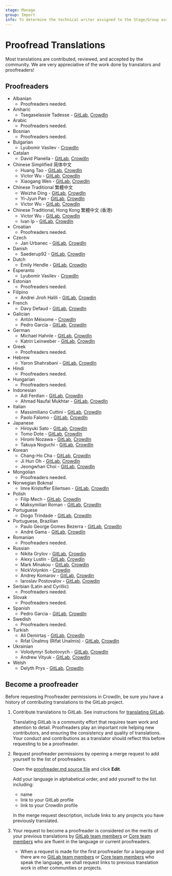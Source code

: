 ```yaml
---
stage: Manage
group: Import
info: To determine the technical writer assigned to the Stage/Group associated with this page, see https://about.gitlab.com/handbook/engineering/ux/technical-writing/#assignments
---
```


# Proofread Translations

Most translations are contributed, reviewed, and accepted by the community. We
are very appreciative of the work done by translators and proofreaders!

## Proofreaders

<!-- vale gitlab.Spelling = NO -->
- Albanian
  - Proofreaders needed.
- Amharic
  - Tsegaselassie Tadesse - [GitLab](https://gitlab.com/tsega), [CrowdIn](https://crowdin.com/profile/tsegaselassi/activity)
- Arabic
  - Proofreaders needed.
- Bosnian
  - Proofreaders needed.
- Bulgarian
  - Lyubomir Vasilev - [CrowdIn](https://crowdin.com/profile/lyubomirv)
- Catalan
  - David Planella - [GitLab](https://gitlab.com/dplanella), [CrowdIn](https://crowdin.com/profile/dplanella)
- Chinese Simplified 简体中文
  - Huang Tao - [GitLab](https://gitlab.com/htve), [CrowdIn](https://crowdin.com/profile/htve)
  - Victor Wu - [GitLab](https://gitlab.com/victorwuky), [CrowdIn](https://crowdin.com/profile/victorwu)
  - Xiaogang Wen - [GitLab](https://gitlab.com/xiaogang_gitlab), [CrowdIn](https://crowdin.com/profile/xiaogang_gitlab)
- Chinese Traditional 繁體中文
  - Weizhe Ding - [GitLab](https://gitlab.com/d.weizhe), [CrowdIn](https://crowdin.com/profile/d.weizhe)
  - Yi-Jyun Pan - [GitLab](https://gitlab.com/pan93412), [CrowdIn](https://crowdin.com/profile/pan93412)
  - Victor Wu - [GitLab](https://gitlab.com/victorwuky), [CrowdIn](https://crowdin.com/profile/victorwu)
- Chinese Traditional, Hong Kong 繁體中文 (香港)
  - Victor Wu - [GitLab](https://gitlab.com/victorwuky), [CrowdIn](https://crowdin.com/profile/victorwu)
  - Ivan Ip - [GitLab](https://gitlab.com/lifehome), [CrowdIn](https://crowdin.com/profile/lifehome)
- Croatian
  - Proofreaders needed.
- Czech
  - Jan Urbanec - [GitLab](https://gitlab.com/TatranskyMedved), [CrowdIn](https://crowdin.com/profile/Tatranskymedved)
- Danish
  - Saederup92 - [GitLab](https://gitlab.com/Saederup92), [CrowdIn](https://crowdin.com/profile/Saederup92)
- Dutch
  - Emily Hendle - [GitLab](https://gitlab.com/pundachan), [CrowdIn](https://crowdin.com/profile/pandachan)
- Esperanto
  - Lyubomir Vasilev - [CrowdIn](https://crowdin.com/profile/lyubomirv)
- Estonian
  - Proofreaders needed.
- Filipino
  - Andrei Jiroh Halili - [GitLab](https://gitlab.com/AJHalili2006DevPH), [Crowdin](https://crowdin.com/profile/AndreiJirohHaliliDev2006)
- French
  - Davy Defaud - [GitLab](https://gitlab.com/DevDef), [CrowdIn](https://crowdin.com/profile/DevDef)
- Galician
  - Antón Méixome - [CrowdIn](https://crowdin.com/profile/meixome)
  - Pedro Garcia - [GitLab](https://gitlab.com/pedgarrod), [CrowdIn](https://crowdin.com/profile/breaking_pitt)
- German
  - Michael Hahnle - [GitLab](https://gitlab.com/mhah), [CrowdIn](https://crowdin.com/profile/mhah)
  - Katrin Leinweber - [GitLab](https://gitlab.com/katrinleinweber/), [CrowdIn](https://crowdin.com/profile/katrinleinweber)
- Greek
  - Proofreaders needed.
- Hebrew
  - Yaron Shahrabani - [GitLab](https://gitlab.com/yarons), [CrowdIn](https://crowdin.com/profile/YaronSh)
- Hindi
  - Proofreaders needed.
- Hungarian
  - Proofreaders needed.
- Indonesian
  - Adi Ferdian - [GitLab](https://gitlab.com/adiferd), [CrowdIn](https://crowdin.com/profile/adiferd)
  - Ahmad Naufal Mukhtar - [GitLab](https://gitlab.com/anaufalm), [CrowdIn](https://crowdin.com/profile/anaufalm)
- Italian
  - Massimiliano Cuttini - [GitLab](https://gitlab.com/maxcuttins), [CrowdIn](https://crowdin.com/profile/maxcuttins)
  - Paolo Falomo - [GitLab](https://gitlab.com/paolofalomo), [CrowdIn](https://crowdin.com/profile/paolo.falomo)
- Japanese
  - Hiroyuki Sato - [GitLab](https://gitlab.com/hiroponz), [CrowdIn](https://crowdin.com/profile/hiroponz)
  - Tomo Dote - [GitLab](https://gitlab.com/fu7mu4), [CrowdIn](https://crowdin.com/profile/fu7mu4)
  - Hiromi Nozawa - [GitLab](https://gitlab.com/hir0mi), [CrowdIn](https://crowdin.com/profile/hir0mi)
  - Takuya Noguchi - [GitLab](https://gitlab.com/tnir), [CrowdIn](https://crowdin.com/profile/tnir)
- Korean
  - Chang-Ho Cha - [GitLab](https://gitlab.com/changho-cha), [CrowdIn](https://crowdin.com/profile/zzazang)
  - Ji Hun Oh - [GitLab](https://gitlab.com/Baw-Appie), [CrowdIn](https://crowdin.com/profile/BawAppie)
  - Jeongwhan Choi - [GitLab](https://gitlab.com/jeongwhanchoi), [CrowdIn](https://crowdin.com/profile/jeongwhanchoi)
- Mongolian
  - Proofreaders needed.
- Norwegian Bokmal
  - Imre Kristoffer Eilertsen - [GitLab](https://gitlab.com/DandelionSprout), [CrowdIn](https://crowdin.com/profile/DandelionSprout)
- Polish
  - Filip Mech - [GitLab](https://gitlab.com/mehenz), [CrowdIn](https://crowdin.com/profile/mehenz)
  - Maksymilian Roman - [GitLab](https://gitlab.com/villaincandle), [CrowdIn](https://crowdin.com/profile/villaincandle)
- Portuguese
  - Diogo Trindade - [GitLab](https://gitlab.com/luisdiogo2071317), [CrowdIn](https://crowdin.com/profile/ldiogotrindade)
- Portuguese, Brazilian
  - Paulo George Gomes Bezerra - [GitLab](https://gitlab.com/paulobezerra), [CrowdIn](https://crowdin.com/profile/paulogomes.rep)
  - André Gama - [GitLab](https://gitlab.com/andregamma), [CrowdIn](https://crowdin.com/profile/ToeOficial)
- Romanian
  - Proofreaders needed.
- Russian
  - Nikita Grylov - [GitLab](https://gitlab.com/nixel2007), [Crowdin](https://crowdin.com/profile/nixel2007)
  - Alexy Lustin - [GitLab](https://gitlab.com/allustin), [Crowdin](https://crowdin.com/profile/lustin)
  - Mark Minakou - [GitLab](https://gitlab.com/sandzhaj), [Crowdin](https://crowdin.com/profile/sandzhaj)
  - NickVolynkin - [Crowdin](https://crowdin.com/profile/NickVolynkin)
  - Andrey Komarov - [GitLab](https://gitlab.com/elkamarado), [Crowdin](https://crowdin.com/profile/kamarado)
  - Iaroslav Postovalov - [GitLab](https://gitlab.com/CMDR_Tvis), [Crowdin](https://crowdin.com/profile/CMDR_Tvis)
- Serbian (Latin and Cyrillic)
  - Proofreaders needed.
- Slovak
  - Proofreaders needed.
- Spanish
  - Pedro Garcia - [GitLab](https://gitlab.com/pedgarrod), [CrowdIn](https://crowdin.com/profile/breaking_pitt)
- Swedish
  - Proofreaders needed.
- Turkish
  - Ali Demirtaş - [GitLab](https://gitlab.com/alidemirtas), [CrowdIn](https://crowdin.com/profile/alidemirtas)
  - Rıfat Ünalmış (Rifat Unalmis) - [GitLab](https://gitlab.com/runalmis), [CrowdIn](https://crowdin.com/profile/runalmis)
- Ukrainian
  - Volodymyr Sobotovych - [GitLab](https://gitlab.com/wheleph), [CrowdIn](https://crowdin.com/profile/wheleph)
  - Andrew Vityuk - [GitLab](https://gitlab.com/3_1_3_u), [CrowdIn](https://crowdin.com/profile/andruwa13)
- Welsh
  - Delyth Prys - [GitLab](https://gitlab.com/Delyth), [CrowdIn](https://crowdin.com/profile/DelythPrys)
<!-- vale gitlab.Spelling = YES -->

## Become a proofreader

Before requesting Proofreader permissions in CrowdIn, be sure you have a history
of contributing translations to the GitLab project.

1. Contribute translations to GitLab. See instructions for
   [translating GitLab](translation.md).

   Translating GitLab is a community effort that requires team work and
   attention to detail. Proofreaders play an important role helping new
   contributors, and ensuring the consistency and quality of translations.
   Your conduct and contributions as a translator should reflect this before
   requesting to be a proofreader.

1. Request proofreader permissions by opening a merge request to add yourself
   to the list of proofreaders.

   Open the [proofreader.md source file](https://gitlab.com/gitlab-org/gitlab/blob/master/doc/development/i18n/proofreader.md) and click **Edit**.

   Add your language in alphabetical order, and add yourself to the list
   including:
   - name
   - link to your GitLab profile
   - link to your CrowdIn profile

   In the merge request description, include links to any projects you have
   previously translated.

1. Your request to become a proofreader is considered on the merits of
   your previous translations by [GitLab team members](https://about.gitlab.com/company/team/)
   or [Core team members](https://about.gitlab.com/community/core-team/) who are fluent in
   the language or current proofreaders.
   - When a request is made for the first proofreader for a language and there are no [GitLab team members](https://about.gitlab.com/company/team/)
   or [Core team members](https://about.gitlab.com/community/core-team/) who speak the language, we shall request links to previous translation work in other communities or projects.

